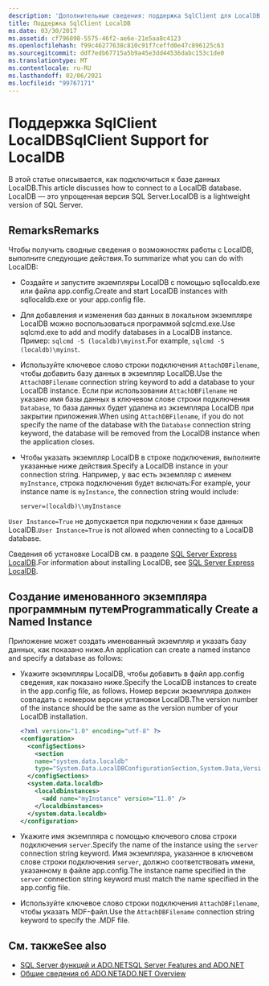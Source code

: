 ```yaml
---
description: 'Дополнительные сведения: поддержка SqlClient для LocalDB'
title: Поддержка SqlClient LocalDB
ms.date: 03/30/2017
ms.assetid: cf796898-5575-46f2-ae6e-21e5aa8c4123
ms.openlocfilehash: f99c46277638c810c91f7ceffd0e47c896125c63
ms.sourcegitcommit: ddf7edb67715a5b9a45e3dd44536dabc153c1de0
ms.translationtype: MT
ms.contentlocale: ru-RU
ms.lasthandoff: 02/06/2021
ms.locfileid: "99767171"
---
```

# <a name="sqlclient-support-for-localdb"></a><span data-ttu-id="5fd4e-103">Поддержка SqlClient LocalDB</span><span class="sxs-lookup"><span data-stu-id="5fd4e-103">SqlClient Support for LocalDB</span></span>

<span data-ttu-id="5fd4e-104">В этой статье описывается, как подключиться к базе данных LocalDB.</span><span class="sxs-lookup"><span data-stu-id="5fd4e-104">This article discusses how to connect to a LocalDB database.</span></span> <span data-ttu-id="5fd4e-105">LocalDB — это упрощенная версия SQL Server.</span><span class="sxs-lookup"><span data-stu-id="5fd4e-105">LocalDB is a lightweight version of SQL Server.</span></span>
  
## <a name="remarks"></a><span data-ttu-id="5fd4e-106">Remarks</span><span class="sxs-lookup"><span data-stu-id="5fd4e-106">Remarks</span></span>
  
 <span data-ttu-id="5fd4e-107">Чтобы получить сводные сведения о возможностях работы с LocalDB, выполните следующие действия.</span><span class="sxs-lookup"><span data-stu-id="5fd4e-107">To summarize what you can do with LocalDB:</span></span>  
  
- <span data-ttu-id="5fd4e-108">Создайте и запустите экземпляры LocalDB с помощью sqllocaldb.exe или файла app.config.</span><span class="sxs-lookup"><span data-stu-id="5fd4e-108">Create and start LocalDB instances with sqllocaldb.exe or your app.config file.</span></span>  
  
- <span data-ttu-id="5fd4e-109">Для добавления и изменения баз данных в локальном экземпляре LocalDB можно воспользоваться программой sqlcmd.exe.</span><span class="sxs-lookup"><span data-stu-id="5fd4e-109">Use sqlcmd.exe to add and modify databases in a LocalDB instance.</span></span> <span data-ttu-id="5fd4e-110">Пример: `sqlcmd -S (localdb)\myinst`.</span><span class="sxs-lookup"><span data-stu-id="5fd4e-110">For example, `sqlcmd -S (localdb)\myinst`.</span></span>  
  
- <span data-ttu-id="5fd4e-111">Используйте ключевое слово строки подключения `AttachDBFilename`, чтобы добавить базу данных в экземпляр LocalDB.</span><span class="sxs-lookup"><span data-stu-id="5fd4e-111">Use the `AttachDBFilename` connection string keyword to add a database to your LocalDB instance.</span></span> <span data-ttu-id="5fd4e-112">Если при использовании `AttachDBFilename` не указано имя базы данных в ключевом слове строки подключения `Database`, то база данных будет удалена из экземпляра LocalDB при закрытии приложения.</span><span class="sxs-lookup"><span data-stu-id="5fd4e-112">When using `AttachDBFilename`, if you do not specify the name of the database with the `Database` connection string keyword, the database will be removed from the LocalDB instance when the application closes.</span></span>  
  
- <span data-ttu-id="5fd4e-113">Чтобы указать экземпляр LocalDB в строке подключения, выполните указанные ниже действия.</span><span class="sxs-lookup"><span data-stu-id="5fd4e-113">Specify a LocalDB instance in your connection string.</span></span> <span data-ttu-id="5fd4e-114">Например, у вас есть экземпляр с именем `myInstance`, строка подключения будет включать:</span><span class="sxs-lookup"><span data-stu-id="5fd4e-114">For example, your instance name is `myInstance`, the connection string would include:</span></span>  
  
    `server=(localdb)\\myInstance`  
  
 <span data-ttu-id="5fd4e-115">`User Instance=True` не допускается при подключении к базе данных LocalDB.</span><span class="sxs-lookup"><span data-stu-id="5fd4e-115">`User Instance=True` is not allowed when connecting to a LocalDB database.</span></span>  
  
<span data-ttu-id="5fd4e-116">Сведения об установке LocalDB см. в разделе [SQL Server Express LocalDB](/sql/database-engine/configure-windows/sql-server-express-localdb).</span><span class="sxs-lookup"><span data-stu-id="5fd4e-116">For information about installing LocalDB, see [SQL Server Express LocalDB](/sql/database-engine/configure-windows/sql-server-express-localdb).</span></span>
  
## <a name="programmatically-create-a-named-instance"></a><span data-ttu-id="5fd4e-117">Создание именованного экземпляра программным путем</span><span class="sxs-lookup"><span data-stu-id="5fd4e-117">Programmatically Create a Named Instance</span></span>  

 <span data-ttu-id="5fd4e-118">Приложение может создать именованный экземпляр и указать базу данных, как показано ниже.</span><span class="sxs-lookup"><span data-stu-id="5fd4e-118">An application can create a named instance and specify a database as follows:</span></span>  
  
- <span data-ttu-id="5fd4e-119">Укажите экземпляры LocalDB, чтобы добавить в файл app.config сведения, как показано ниже.</span><span class="sxs-lookup"><span data-stu-id="5fd4e-119">Specify the LocalDB instances to create in the app.config file, as follows.</span></span>  <span data-ttu-id="5fd4e-120">Номер версии экземпляра должен совпадать с номером версии установки LocalDB.</span><span class="sxs-lookup"><span data-stu-id="5fd4e-120">The version number of the instance should be the same as the version number of your LocalDB installation.</span></span>  
  
    ```xml  
    <?xml version="1.0" encoding="utf-8" ?>  
    <configuration>  
      <configSections>  
        <section  
        name="system.data.localdb"  
        type="System.Data.LocalDBConfigurationSection,System.Data,Version=4.0.0.0,Culture=neutral,PublicKeyToken=b77a5c561934e089"/>  
      </configSections>  
      <system.data.localdb>  
        <localdbinstances>  
          <add name="myInstance" version="11.0" />  
        </localdbinstances>  
      </system.data.localdb>  
    </configuration>  
    ```  
  
- <span data-ttu-id="5fd4e-121">Укажите имя экземпляра с помощью ключевого слова строки подключения `server`.</span><span class="sxs-lookup"><span data-stu-id="5fd4e-121">Specify the name of the instance using the `server` connection string keyword.</span></span>  <span data-ttu-id="5fd4e-122">Имя экземпляра, указанное в ключевом слове строки подключения `server`, должно соответствовать имени, указанному в файле app.config.</span><span class="sxs-lookup"><span data-stu-id="5fd4e-122">The instance name specified in the `server` connection string keyword must match the name specified in the app.config file.</span></span>  
  
- <span data-ttu-id="5fd4e-123">Используйте ключевое слово строки подключения `AttachDBFilename`, чтобы указать MDF-файл.</span><span class="sxs-lookup"><span data-stu-id="5fd4e-123">Use the `AttachDBFilename` connection string keyword to specify the .MDF file.</span></span>  
  
## <a name="see-also"></a><span data-ttu-id="5fd4e-124">См. также</span><span class="sxs-lookup"><span data-stu-id="5fd4e-124">See also</span></span>

- [<span data-ttu-id="5fd4e-125">SQL Server функций и ADO.NET</span><span class="sxs-lookup"><span data-stu-id="5fd4e-125">SQL Server Features and ADO.NET</span></span>](sql-server-features-and-adonet.md)
- [<span data-ttu-id="5fd4e-126">Общие сведения об ADO.NET</span><span class="sxs-lookup"><span data-stu-id="5fd4e-126">ADO.NET Overview</span></span>](../ado-net-overview.md)
